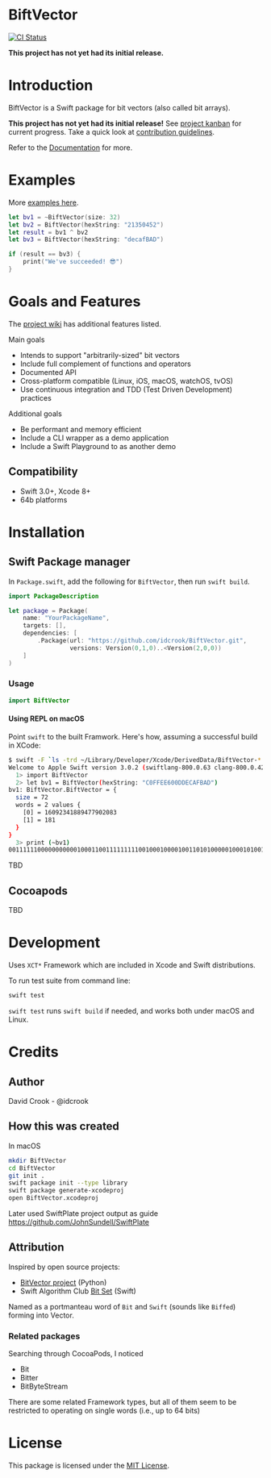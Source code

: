 # BiftVector

[![CI Status](https://travis-ci.org/idcrook/BiftVector.svg?branch=master)](https://travis-ci.org/idcrook/BiftVector)
<!-- [![Version](https://img.shields.io/cocoapods/v/BiftVector.svg?style=flat)](http://cocoapods.org/pods/BiftVector) [![License](https://img.shields.io/cocoapods/l/BiftVector.svg?style=flat)](http://cocoapods.org/pods/BiftVector) [![Platform](https://img.shields.io/cocoapods/p/BiftVector.svg?style=flat)](http://cocoapods.org/pods/BiftVector) -->

**This project has not yet had its initial release.**

# Introduction

BiftVector is a Swift package for bit vectors (also called bit arrays).

**This project has not yet had its initial release!** See [project kanban](https://github.com/idcrook/BiftVector/projects/1) for current progress. Take a quick look at [contribution guidelines](https://github.com/idcrook/BiftVector/blob/master/.github/CONTRIBUTING.md).

Refer to the [Documentation](http://idcrook.github.io/BiftVector/) for more.




# Examples

More [examples here][examples].

```swift
let bv1 = ~BiftVector(size: 32)
let bv2 = BiftVector(hexString: "21350452")
let result = bv1 ^ bv2
let bv3 = BiftVector(hexString: "decafBAD")

if (result == bv3) {
    print("We've succeeded! 😎")
}
```
# Goals and Features

The [project wiki](https://github.com/idcrook/BiftVector/wiki) has additional features listed.

Main goals
  - Intends to support "arbitrarily-sized" bit vectors
  - Include full complement of functions and operators
  - Documented API
  - Cross-platform compatible (Linux, iOS, macOS, watchOS, tvOS)
  - Use continuous integration and TDD (Test Driven Development) practices

Additional goals
  - Be performant and memory efficient
  - Include a CLI wrapper as a demo application
  - Include a Swift Playground to as another demo

## Compatibility

 - Swift 3.0+, Xcode 8+
 - 64b platforms

# Installation

## Swift Package manager

In `Package.swift`, add the following for `BiftVector`, then run `swift build`.


```swift
import PackageDescription

let package = Package(
    name: "YourPackageName",
    targets: [],
    dependencies: [
        .Package(url: "https://github.com/idcrook/BiftVector.git",
                 versions: Version(0,1,0)..<Version(2,0,0))
    ]
)
```

### Usage

```swift
import BiftVector
```

<!-- ##### Bringing up REPL using Swift PM -->
<!-- Uncomment when this works on macOS and Linux -->
<!-- ``` bash -->
<!-- $ cd /path/to/checkout -->
<!-- $ swift build -->
<!-- $ swift -I.build/debug -L.build/debug -lBiftVector -->
<!-- Welcome to Apple Swift version 3.0.2 (swiftlang-800.0.63 clang-800.0.42.1). Type :help for assistance. -->
<!--   1> import BiftVector -->
<!-- ``` -->
<!-- -->

#### Using REPL on macOS

Point `swift` to the built Framwork. Here's how, assuming a successful build in XCode:

``` bash
$ swift -F `ls -trd ~/Library/Developer/Xcode/DerivedData/BiftVector-* | tail -1`/Build/Products/Debug
Welcome to Apple Swift version 3.0.2 (swiftlang-800.0.63 clang-800.0.42.1). Type :help for assistance.
  1> import BiftVector
  2> let bv1 = BiftVector(hexString: "C0FFEE600DDECAFBAD")
bv1: BiftVector.BiftVector = {
  size = 72
  words = 2 values {
    [0] = 16092341889477902083
    [1] = 181
  }
}
  3> print (~bv1)
001111110000000000010001100111111111001000100001001101010000010001010010
```

TBD

## Cocoapods

TBD


# Development

Uses `XCT*` Framework which are included in Xcode and Swift distributions.

To run test suite from command line:

```bash
swift test
```

`swift test` runs `swift build` if needed, and works both under macOS and Linux.

# Credits

## Author

David Crook - @idcrook

## How this was created

In macOS

```bash
mkdir BiftVector
cd BiftVector
git init .
swift package init --type library
swift package generate-xcodeproj
open BiftVector.xcodeproj
```
Later used SwiftPlate project output as guide https://github.com/JohnSundell/SwiftPlate


## Attribution

Inspired by open source projects:

 - [BitVector project](https://pypi.python.org/pypi/BitVector) (Python)
 - Swift Algorithm Club [Bit Set](https://github.com/raywenderlich/swift-algorithm-club/tree/master/Bit%20Set) (Swift)

Named as a portmanteau word of `Bit` and `Swift` (sounds like `Biffed`) forming into Vector.

### Related packages

Searching through CocoaPods, I noticed

 - Bit
 - Bitter
 - BitByteStream

There are some related Framework types, but all of them seem to be restricted to operating on single words (i.e., up to 64 bits)

# License

This package is licensed under the [MIT License](LICENSE).

[examples]: https://github.com/idcrook/BiftVector/blob/master/EXAMPLES.md
